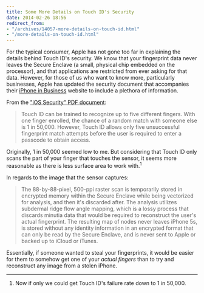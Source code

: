 ```yaml
---
title: Some More Details on Touch ID's Security
date: 2014-02-26 18:56
redirect_from:
- "/archives/14057-more-details-on-touch-id.html"
- "/more-details-on-touch-id.html"
---
```



For the typical consumer, Apple has not gone too far in explaining the details behind Touch ID's security. We know that your fingerprint data never leaves the Secure Enclave (a small, physical chip embedded on the processor), and that applications are restricted from ever asking for that data. However, for those of us who want to know more, particularly businesses, Apple has updated the security document that accompanies their [iPhone in Business](http://www.apple.com/iphone/business/) website to include a plethora of information.

From the ["iOS Security" PDF document](http://images.apple.com/iphone/business/docs/iOS_Security_Feb14.pdf):

> Touch ID can be trained to recognize up to five different fingers. With one finger enrolled, the chance of a random match with someone else is 1 in 50,000. However, Touch ID allows only five unsuccessful fingerprint match attempts before the user is required to enter a passcode to obtain access.

Originally, 1 in 50,000 seemed low to me. But considering that Touch ID only scans the part of your finger that touches the sensor, it seems more reasonable as there is less surface area to work with.<sup>1</sup>

In regards to the image that the sensor captures:

> The 88-by-88-pixel, 500-ppi raster scan is temporarily stored in encrypted memory within the Secure Enclave while being vectorized for analysis, and then it's discarded after. The analysis utilizes subdermal ridge flow angle mapping, which is a lossy process that discards minutia data that would be required to reconstruct the user's actual fingerprint. The resulting map of nodes never leaves iPhone 5s, is stored without any identity information in an encrypted format that can only be read by the Secure Enclave, and is never sent to Apple or backed up to iCloud or iTunes.

Essentially, if someone wanted to steal your fingerprints, it would be easier for them to somehow get one of your _actual fingers_ than to try and reconstruct any image from a stolen iPhone.

---

1. Now if only we could get Touch ID's failure rate down to 1 in 50,000.
